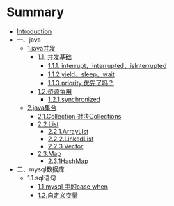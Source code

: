 # Summary

* [Introduction](README.md)
* 一、java
  * [1.java并发](1javabing-fa.md)
    * [1.1. 并发基础](1javabing-fa/111-bing-fa-ji-chu.md)
      * [1.1.1. interrupt、interrupted、isInterrupted](1javabing-fa/111-bing-fa-ji-chu/111-ting-zhi-yi-ge-xian-cheng.md)
      * [1.1.2 yield、sleep、wait](1javabing-fa/111-bing-fa-ji-chu/112-yield.md)
      * [1.1.3 priority 优先了吗？](1javabing-fa/111-bing-fa-ji-chu/113-priority-bing-bu-you-xian.md)
    * [1.2.资源争用](1javabing-fa/12zi-yuan-zheng-yong.md)
      * [1.2.1.synchronized](1javabing-fa/12zi-yuan-zheng-yong/121synchronized.md)
  * [2.java集合](2javaji-he.md)
    * [2.1.Collection 对决Collections](2javaji-he/21javaji-he-jian-jie.md)
    * [2.2.List ](2javaji-he/22list.md)
      * [2.2.1.ArrayList](2javaji-he/22list/221arraylist.md)
      * [2.2.2.LinkedList](2javaji-he/22list/222linkedlist.md)
      * [2.2.3 Vector](2javaji-he/22list/223-vector.md)
    * [2.3.Map](2javaji-he/23map.md)
      * [2.3.1HashMap](2javaji-he/23map/231hashmap.md)
* 二、mysql数据库
  * 1.1.sql语句
    * [1.1.mysql 中的case when](1mysql-zhong-de-when-case.md)
    * [1.2.自定义变量](2zi-ding-yi-bian-liang.md)

